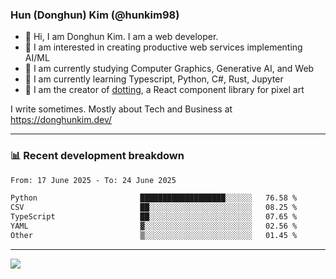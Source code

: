 ### Hun (Donghun) Kim (@hunkim98)

- 👋 Hi, I am Donghun Kim. I am a web developer. 
- 🤔 I am interested in creating productive web services implementing AI/ML
- 🔭 I am currently studying Computer Graphics, Generative AI, and Web 
- 🌱 I am currently learning Typescript, Python, C#, Rust, Jupyter
- 🎨 I am the creator of [dotting](https://github.com/hunkim98/dotting), a React component library for pixel art

I write sometimes. Mostly about Tech and Business at https://donghunkim.dev/

---
### 📊 Recent development breakdown
<!--START_SECTION:waka-->

```txt
From: 17 June 2025 - To: 24 June 2025

Python                       ███████████████████░░░░░░   76.58 %
CSV                          ██░░░░░░░░░░░░░░░░░░░░░░░   08.25 %
TypeScript                   ██░░░░░░░░░░░░░░░░░░░░░░░   07.65 %
YAML                         ▓░░░░░░░░░░░░░░░░░░░░░░░░   02.56 %
Other                        ▒░░░░░░░░░░░░░░░░░░░░░░░░   01.45 %
```

<!--END_SECTION:waka-->
---

<!-- <div align='center'> -->
  <img align="center" src="https://github-readme-stats.vercel.app/api?username=hunkim98&theme=dark&show_icons=true"/>
<!-- </div> -->
<!--
**hunkim98/hunkim98** is a ✨ _special_ ✨ repository because its `README.md` (this file) appears on your GitHub profile.

Here are some ideas to get you started:

- 🔭 I’m currently working on ...
- 🌱 I’m currently learning ...
- 👯 I’m looking to collaborate on ...
- 🤔 I’m looking for help with ...
- 💬 Ask me about ...
- 📫 How to reach me: ...
- 😄 Pronouns: ...
- ⚡ Fun fact: ...
-->
